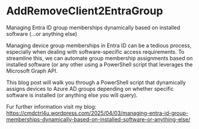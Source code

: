 # AddRemoveClient2EntraGroup
Managing Entra ID group memberships dynamically based on installed software (...or anything else)

Managing device group memberships in Entra ID can be a tedious process, especially when dealing with software-specific access requirements. To streamline this, we can automate group membership assignments based on installed software (or any other using a PowerShell script that leverages the Microsoft Graph API.

This blog post will walk you through a PowerShell script that dynamically assigns devices to Azure AD groups depending on whether specific software is installed (or anything else you will query).

Fur further information visit my blog: https://cmdctrl4u.wordpress.com/2025/04/03/managing-entra-id-group-memberships-dynamically-based-on-installed-software-or-anything-else/
